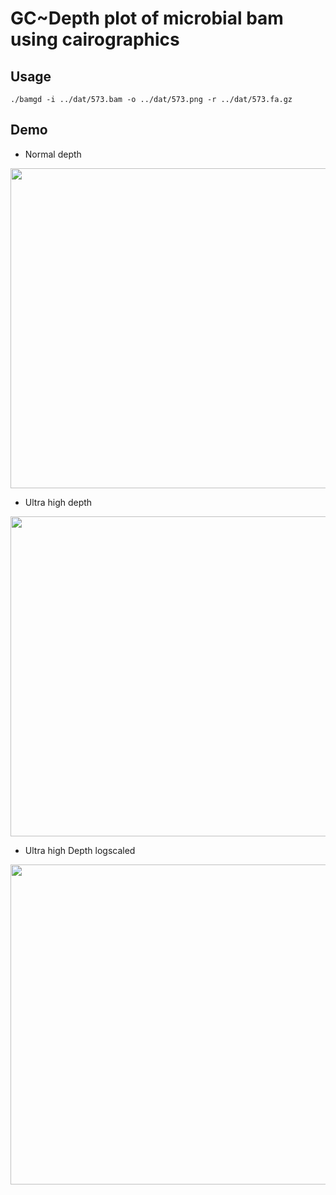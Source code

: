 # GC~Depth plot of microbial bam using cairographics

## Usage
```
./bamgd -i ../dat/573.bam -o ../dat/573.png -r ../dat/573.fa.gz
```
## Demo

* Normal depth

<img src="https://github.com/user-attachments/assets/6fd8f188-2476-47b4-8305-8cab621c16cf" width=512></img>

* Ultra high depth

<img src="https://github.com/user-attachments/assets/41e0a3aa-12a7-4779-914e-891fe32ff028" width=512></img>


* Ultra high Depth logscaled

<img src="https://github.com/user-attachments/assets/32437c90-4f37-40c5-9bd9-fee6c4d744a8" width=512></img>


